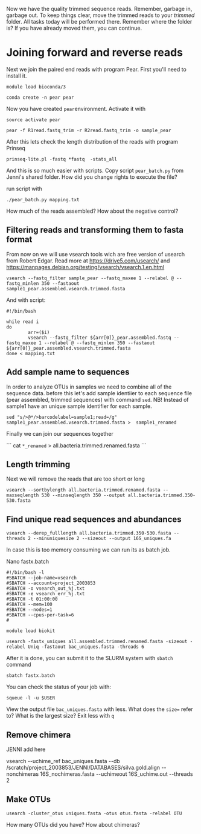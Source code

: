 Now we have the quality trimmed sequence reads. Remember, garbage in, garbage out. To keep things clear, move the trimmed reads to your *trimmed* folder. All tasks today will be performed there. Remember where the folder is? If you have already moved them, you can continue.


# Joining forward and reverse reads

Next we join the paired end reads with program Pear. First you'll need to install it. 

```
module load bioconda/3

conda create -n pear pear
```
Now you have created `pear`environment. Activate it with 
```
source activate pear
```
```
pear -f R1read.fastq_trim -r R2read.fastq_trim -o sample_pear
```

After this lets check the length distribution of the reads with program Prinseq

```
prinseq-lite.pl -fastq *fastq  -stats_all
```
And this is so much easier with scripts. Copy script `pear_batch.py` from Jenni's shared folder. How did you change rights to execute the file?

run script with
```
./pear_batch.py mapping.txt
```
How much of the reads assembled? How about the negative control?

## Filtering reads and transforming them to fasta format
From now on we will use vsearch tools wich are free version of usearch from Robert Edgar. Read more at https://drive5.com/usearch/ and https://manpages.debian.org/testing/vsearch/vsearch.1.en.html

```
vsearch --fastq_filter sample_pear --fastq_maxee 1 --relabel @ --fastq_minlen 350 --fastaout sample1_pear.assembled.vsearch.trimmed.fasta
```
And with script: 
```
#!/bin/bash

while read i
do
        arr=($i)
        vsearch --fastq_filter ${arr[0]}_pear.assembled.fastq --fastq_maxee 1 --relabel @ --fastq_minlen 350 --fastaout ${arr[0]}_pear.assembled.vsearch.trimmed.fasta
done < mapping.txt
```

## Add sample name to sequences
In order to analyze OTUs in samples we need to combine all of the sequence data. before this let's add sample identiier to each sequence file (pear assembled, trimmed sequences) with command `sed`. NB! Instead of sample1 have an unique sample identifier for each sample. 

```
sed "s/>@*/>barcodelabel=sample1;read=/g"  sample1_pear.assembled.vsearch.trimmed.fasta >  sample1_renamed
```
Finally we can join our sequences together

´´´
cat `*_renamed` > all.bacteria.trimmed.renamed.fasta
´´´

## Length trimming
Next we will remove the reads that are too short or long

```
vsearch --sortbylength all.bacteria.trimmed.renamed.fasta --maxseqlength 530 --minseqlength 350 --output all.bacteria.trimmed.350-530.fasta

```

## Find unique read sequences and abundances
```
vsearch --derep_fulllength all.bacteria.trimmed.350-530.fasta --threads 2 --minuniquesize 2 --sizeout --output 16S_uniques.fa
```

In case this is too memory consuming we can run its as batch job. 

Nano fastx.batch

```
#!/bin/bash -l
#SBATCH --job-name=vsearch
#SBATCH --account=project_2003853
#SBATCH -o vsearch_out_%j.txt
#SBATCH -e vsearch_err_%j.txt
#SBATCH -t 01:00:00
#SBATCH --mem=100
#SBATCH --nodes=1  
#SBATCH --cpus-per-task=6
#

module load biokit

usearch -fastx_uniques all.assembled.trimmed.renamed.fasta -sizeout -relabel Uniq -fastaout bac_uniques.fasta -threads 6
```
After it is done, you can submit it to the SLURM system with `sbatch` command

```
sbatch fastx.batch
```
You can check the status of your job with:

```
squeue -l -u $USER
```
View the output file `bac_uniques.fasta` with less. What does the `size=` refer to? What is the largest size? Exit less with `q`

## Remove chimera

JENNI add here

vsearch --uchime_ref bac_uniques.fasta --db /scratch/project_2003853/JENNI/DATABASES/silva.gold.align --nonchimeras  16S_nochimeras.fasta --uchimeout 16S_uchime.out --threads 2

## Make OTUs

```
usearch -cluster_otus uniques.fasta -otus otus.fasta -relabel OTU
```
How many OTUs did you have? How about chimeras?
